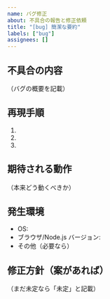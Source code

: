 ```yaml
---
name: バグ修正
about: 不具合の報告と修正依頼
title: "[bug] 簡潔な要約"
labels: ["bug"]
assignees: []
---
```


## 不具合の内容

（バグの概要を記載）

## 再現手順

1. 
2. 
3. 

## 期待される動作

（本来どう動くべきか）

## 発生環境

- OS:
- ブラウザ/Node.js バージョン:
- その他（必要なら）

## 修正方針（案があれば）

（まだ未定なら「未定」と記載）
